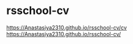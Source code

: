 # rsschool-cv

https://Anastasiya2310.github.io/rsschool-cv/cv \
https://Anastasiya2310.github.io/rsschool-cv/
